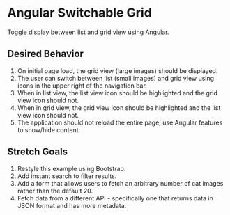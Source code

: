 # Angular Switchable Grid

Toggle display between list and grid view using Angular.

## Desired Behavior

1. On initial page load, the grid view (large images) should be displayed.
2. The user can switch between list (small images) and grid view using icons
in the upper right of the navigation bar.
3. When in list view, the list view icon should be highlighted and the grid
view icon should not.
4. When in grid view, the grid view icon should be highlighted and the list
view icon should not.
5. The application should not reload the entire page; use Angular features 
to show/hide content.

## Stretch Goals

1. Restyle this example using Bootstrap.
2. Add instant search to filter results.
3. Add a form that allows users to fetch an arbitrary number of cat images
rather than the default 20.
4. Fetch data from a different API - specifically one that returns data in 
JSON format and has more metadata.
